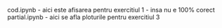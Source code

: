 cod.ipynb - aici este afisarea pentru exercitiul 1 - insa nu e 100% corect
partial.ipynb - aici se afla ploturile pentru exercitiul 3 
